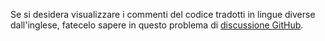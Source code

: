 Se si desidera visualizzare i commenti del codice tradotti in lingue diverse dall'inglese, fatecelo sapere in questo problema di [discussione GitHub](https://github.com/MicrosoftDocs/feedback/issues/2515).